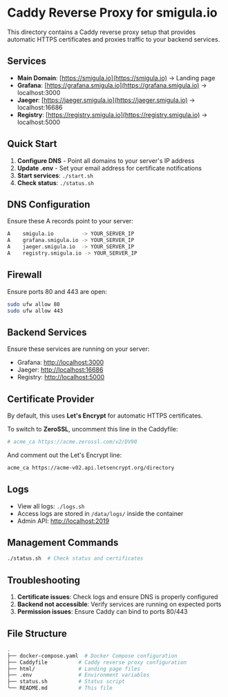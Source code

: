 # Caddy Reverse Proxy for smigula.io

This directory contains a Caddy reverse proxy setup that provides automatic HTTPS certificates and proxies traffic to your backend services.

## Services

- **Main Domain**: [https://smigula.io](https://smigula.io) → Landing page
- **Grafana**: [https://grafana.smigula.io](https://grafana.smigula.io) → localhost:3000
- **Jaeger**: [https://jaeger.smigula.io](https://jaeger.smigula.io) → localhost:16686
- **Registry**: [https://registry.smigula.io](https://registry.smigula.io) → localhost:5000

## Quick Start

1. **Configure DNS** - Point all domains to your server's IP address
1. **Update .env** - Set your email address for certificate notifications
1. **Start services**: `./start.sh`
1. **Check status**: `./status.sh`

## DNS Configuration

Ensure these A records point to your server:

```bash
A    smigula.io         -> YOUR_SERVER_IP
A    grafana.smigula.io -> YOUR_SERVER_IP
A    jaeger.smigula.io  -> YOUR_SERVER_IP
A    registry.smigula.io -> YOUR_SERVER_IP
```

## Firewall

Ensure ports 80 and 443 are open:

```bash
sudo ufw allow 80
sudo ufw allow 443
```

## Backend Services

Ensure these services are running on your server:

- Grafana: [http://localhost:3000](http://localhost:3000)
- Jaeger: [http://localhost:16686](http://localhost:16686)
- Registry: [http://localhost:5000](http://localhost:5000)

## Certificate Provider

By default, this uses **Let's Encrypt** for automatic HTTPS certificates.

To switch to **ZeroSSL**, uncomment this line in the Caddyfile:

```bash
# acme_ca https://acme.zerossl.com/v2/DV90
```

And comment out the Let's Encrypt line:

```bash
acme_ca https://acme-v02.api.letsencrypt.org/directory
```

## Logs

- View all logs: `./logs.sh`
- Access logs are stored in `/data/logs/` inside the container
- Admin API: [http://localhost:2019](http://localhost:2019)

## Management Commands

```bash
./status.sh  # Check status and certificates
```

## Troubleshooting

1. **Certificate issues**: Check logs and ensure DNS is properly configured
1. **Backend not accessible**: Verify services are running on expected ports
1. **Permission issues**: Ensure Caddy can bind to ports 80/443

## File Structure

```bash
.
├── docker-compose.yaml  # Docker Compose configuration
├── Caddyfile          # Caddy reverse proxy configuration
├── html/              # Landing page files
├── .env               # Environment variables
├── status.sh          # Status script
└── README.md          # This file
```
